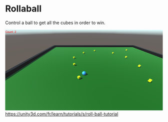 # Rollaball
Control a ball to get all the cubes in order to win.

![alt text](https://raw.githubusercontent.com/MathieuB8/Rollaball/master/Rollaball.png)
https://unity3d.com/fr/learn/tutorials/s/roll-ball-tutorial
